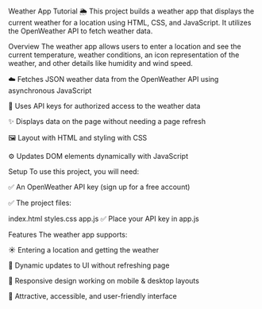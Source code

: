 Weather App Tutorial 🌦
This project builds a weather app that displays the current weather for a location using HTML, CSS, and JavaScript. It utilizes the OpenWeather API to fetch weather data.

Overview
The weather app allows users to enter a location and see the current temperature, weather conditions, an icon representation of the weather, and other details like humidity and wind speed.

☁️ Fetches JSON weather data from the OpenWeather API using asynchronous JavaScript

🔑 Uses API keys for authorized access to the weather data

✨ Displays data on the page without needing a page refresh

🖼️ Layout with HTML and styling with CSS

⚙️ Updates DOM elements dynamically with JavaScript

Setup
To use this project, you will need:

✅ An OpenWeather API key (sign up for a free account)

✅ The project files:

index.html
styles.css
app.js
✅ Place your API key in app.js

Features
The weather app supports:

☀️ Entering a location and getting the weather

📱 Dynamic updates to UI without refreshing page

🔄 Responsive design working on mobile & desktop layouts

🤩 Attractive, accessible, and user-friendly interface
